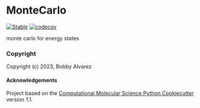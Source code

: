 MonteCarlo
==============================
[//]: # (Badges)
[![Stable](https://img.shields.io/badge/docs-stable-blue.svg)](https://montecarlo-oharray.readthedocs.io/en/latest/)
[![codecov](https://codecov.io/gh/REPLACE_WITH_OWNER_ACCOUNT/MonteCarlo/branch/main/graph/badge.svg)](https://codecov.io/gh/OhArray/MonteCarlo/branch/main)


monte carlo for energy states

### Copyright

Copyright (c) 2023, Bobby Alvarez


#### Acknowledgements
 
Project based on the 
[Computational Molecular Science Python Cookiecutter](https://github.com/molssi/cookiecutter-cms) version 1.1.
